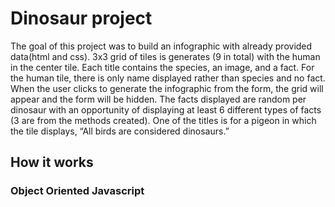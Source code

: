 # Dinosaur project 
The goal of this project was to build an infographic with already provided data(html and css). 
3x3 grid of tiles is generates (9 in total) with the human in the center tile. Each title contains the species, an image, and a fact. For the human tile, there is only name displayed rather than species and no fact. When the user clicks to generate the infographic from the form, the grid will appear and the form will be hidden. The facts displayed are random per dinosaur with an opportunity of displaying at least 6 different types of facts (3 are from the methods created). One of the titles is for a pigeon in which the tile displays, “All birds are considered dinosaurs.”

## How it works

### Object Oriented Javascript 
